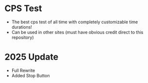 # CPS Test
- The best cps test of all time with completely customizable time durations!
- Can be used in other sites (must have obvious credit direct to this repository)


# 2025 Update
- Full Rewrite
- Added Stop Button
